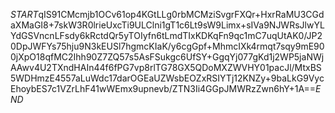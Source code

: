 $START$qIS91CMcmjb1OCv61op4KGtLLg0rbMCMziSvgrFXQr+HxrRaMU3CGdaXMaGI8+7skW3R0lrieUxcTi9ULClni1gT1c6Lt9sW9Limx+sIVa9NJWRsJlwYLYdGSVncnLFsdy6kRctdQr5yTOIyfn6tLmdTIxKDKqFn9qc1mC7uqUtAK0/JP20DpJWFYs75hju9N3kEUSl7hgmcKIaK/y6cgGpf+MhmcIXk4rmqt7sqy9mE900jXpO18qfMC2Ihh90Z7ZQ57s5AsFSukgc6UfSY+GgqYj077gKd1j2WP5jaNWjAAwv4U2TXndHAIn44f6fPG7vp8rlTG78GX5QDoMXZWVHY01pacJl/MtxBS5WDHmzE4557aLuWdc17darOGEaUZWsbEOZxRSIYTj12KNZy+9baLkG9VycEhoybES7c1VZrLhF41wWEmx9upnevb/ZTN3Ii4GGpJMWRzZwn6hY+1A==$END$